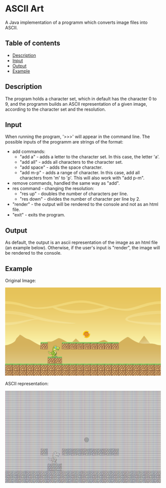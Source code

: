 # ASCII Art
A Java implementation of a programm which converts image files into ASCII.

## Table of contents
* [Description](#description)
* [Input](#input)
* [Output](#output)
* [Example](#example)

## Description
The program holds a character set, which in default has the character 0 to 9, and the
programm builds an ASCII representation of a given image, according to the character set
and the resolution. 

## Input
When running the program, '>>>' will appear in the command line. The possible inputs of the programm are strings of the format:
* add commands:
  - "add a" - adds a letter to the character set. In this case, the letter 'a'.
  - "add all" - adds all characters to the character set.
  - "add space" - adds the space character.
  - "add m-p" - adds a range of character. In this case, add all characters from 'm' to 'p'. This will also work with "add p-m".
* remove commands, handled the same way as "add".
* res command - changing the resolution:
  - "res up" - doubles the number of characters per line.
  - "res down" - divides the number of character per line by 2.
* "render" - the output will be rendered to the console and not as an html file.
* "exit" - exits the program.

## Output
As default, the output is an ascii representation of the image as an html file (an example below).
Otherwise, if the user's input is "render", the image will be rendered to the console.

## Example
Original Image:

![A Test Image](dino.png)

ASCII representation:

![A Test Image](dino_ascii.png)



